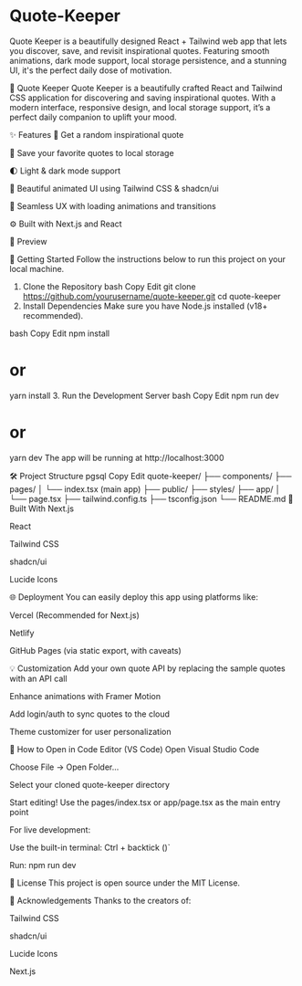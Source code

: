 # Quote-Keeper
Quote Keeper is a beautifully designed React + Tailwind web app that lets you discover, save, and revisit inspirational quotes. Featuring smooth animations, dark mode support, local storage persistence, and a stunning UI, it's the perfect daily dose of motivation.

🌟 Quote Keeper
Quote Keeper is a beautifully crafted React and Tailwind CSS application for discovering and saving inspirational quotes. With a modern interface, responsive design, and local storage support, it’s a perfect daily companion to uplift your mood.

✨ Features
🎯 Get a random inspirational quote

💾 Save your favorite quotes to local storage

🌓 Light & dark mode support

🎨 Beautiful animated UI using Tailwind CSS & shadcn/ui

🔁 Seamless UX with loading animations and transitions

⚙️ Built with Next.js and React

📸 Preview
<!-- Replace with actual image link -->

🚀 Getting Started
Follow the instructions below to run this project on your local machine.

1. Clone the Repository
bash
Copy
Edit
git clone https://github.com/yourusername/quote-keeper.git
cd quote-keeper
2. Install Dependencies
Make sure you have Node.js installed (v18+ recommended).

bash
Copy
Edit
npm install
# or
yarn install
3. Run the Development Server
bash
Copy
Edit
npm run dev
# or
yarn dev
The app will be running at http://localhost:3000

🛠️ Project Structure
pgsql
Copy
Edit
quote-keeper/
├── components/
├── pages/
│   └── index.tsx (main app)
├── public/
├── styles/
├── app/
│   └── page.tsx
├── tailwind.config.ts
├── tsconfig.json
└── README.md
🧱 Built With
Next.js

React

Tailwind CSS

shadcn/ui

Lucide Icons

🌐 Deployment
You can easily deploy this app using platforms like:

Vercel (Recommended for Next.js)

Netlify

GitHub Pages (via static export, with caveats)

💡 Customization
Add your own quote API by replacing the sample quotes with an API call

Enhance animations with Framer Motion

Add login/auth to sync quotes to the cloud

Theme customizer for user personalization

📂 How to Open in Code Editor (VS Code)
Open Visual Studio Code

Choose File → Open Folder...

Select your cloned quote-keeper directory

Start editing! Use the pages/index.tsx or app/page.tsx as the main entry point

For live development:

Use the built-in terminal: Ctrl + backtick (\)`

Run: npm run dev

📄 License
This project is open source under the MIT License.

🙌 Acknowledgements
Thanks to the creators of:

Tailwind CSS

shadcn/ui

Lucide Icons

Next.js


